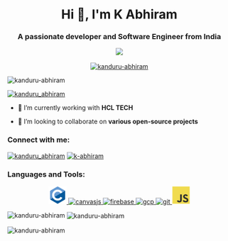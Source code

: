 <h1 align="center">Hi 👋, I'm K Abhiram</h1>
<h3 align="center">A passionate developer and Software Engineer from India</h3>

<p align="center">
<!--   <a href="https://github.com/DenverCoder1/readme-typing-svg"> -->
    <img src="https://readme-typing-svg.herokuapp.com?color=411482&width=380&height=28&lines=Hi👋+I'm+K+Abhiram..;Microsoft+Student+Ambassador;Passionate+Individual..;Empowering+Others;Thanks+for+watching+my+profile....&center=true"></a></p>

<p align="center"> <a href="https://github.com/ryo-ma/github-profile-trophy"><img src="https://github-profile-trophy.vercel.app/?username=kanduru-abhiram" alt="kanduru-abhiram" /></a> </p>

<p align="left"><img src="https://komarev.com/ghpvc/?username=kanduru-abhiram&label=Profile%20views&color=0e75b6&style=flat" alt="kanduru-abhiram" /> </p>

<p align="left"> <a href="https://twitter.com/kanduru_abhiram" target="blank"><img src="https://img.shields.io/twitter/follow/kanduru_abhiram?logo=twitter&style=for-the-badge" alt="kanduru_abhiram" /></a> </p>

- 🔭 I’m currently working with **HCL TECH**

- 👯 I’m looking to collaborate on **various open-source projects**

<h3 align="left">Connect with me:</h3>
<p align="left">
<a href="https://twitter.com/kanduru_abhiram" target="blank"><img align="center" src="https://raw.githubusercontent.com/rahuldkjain/github-profile-readme-generator/master/src/images/icons/Social/twitter.svg" alt="kanduru_abhiram" height="30" width="40" /></a>
<a href="https://linkedin.com/in/k-abhiram" target="blank"><img align="center" src="https://raw.githubusercontent.com/rahuldkjain/github-profile-readme-generator/master/src/images/icons/Social/linked-in-alt.svg" alt="k-abhiram" height="30" width="40" /></a>
</p>

<h3 align="left">Languages and Tools:</h3>
<p align="center"> <a href="https://www.cprogramming.com/" target="_blank" rel="noreferrer"> <img src="https://raw.githubusercontent.com/devicons/devicon/master/icons/c/c-original.svg" alt="c" width="40" height="40"/> </a> <a href="https://powerbi.com" target="_blank" rel="noreferrer"> <img src="https://upload.vectorlogo.zone/logos/microsoft_powerbi/images/985205ac-fb3d-4c80-97f4-7bc0fec8c67d.svg" alt="canvasjs" width="40" height="40"/> </a> <a href="https://firebase.google.com/" target="_blank" rel="noreferrer"> <img src="https://www.vectorlogo.zone/logos/firebase/firebase-icon.svg" alt="firebase" width="40" height="40"/> </a> <a href="https://cloud.google.com" target="_blank" rel="noreferrer"> <img src="https://www.vectorlogo.zone/logos/google_cloud/google_cloud-icon.svg" alt="gcp" width="40" height="40"/> </a> <a href="https://git-scm.com/" target="_blank" rel="noreferrer"> <img src="https://www.vectorlogo.zone/logos/git-scm/git-scm-icon.svg" alt="git" width="40" height="40"/> </a> <a href="https://developer.mozilla.org/en-US/docs/Web/JavaScript" target="_blank" rel="noreferrer"> <img src="https://raw.githubusercontent.com/devicons/devicon/master/icons/javascript/javascript-original.svg" alt="javascript" width="40" height="40"/> </a> </p>

<p><img align="left" src="https://github-readme-stats.vercel.app/api/top-langs?username=kanduru-abhiram&show_icons=true&locale=en&layout=compact" alt="kanduru-abhiram" /></p>

<p>&nbsp;<img align="center" src="https://github-readme-stats.vercel.app/api?username=kanduru-abhiram&show_icons=true&locale=en" alt="kanduru-abhiram" /></p>

<p><img align="center" src="https://github-readme-streak-stats.herokuapp.com/?user=kanduru-abhiram&" alt="kanduru-abhiram" /></p>
